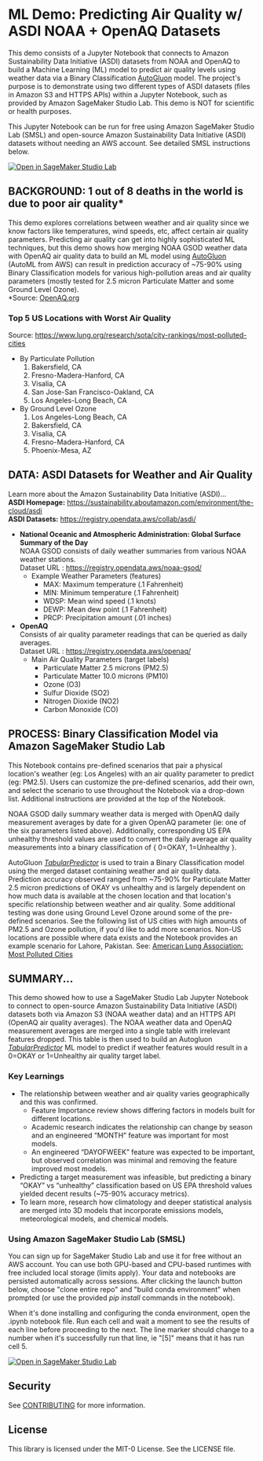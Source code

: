 # ML Demo: Predicting Air Quality w/ ASDI NOAA + OpenAQ Datasets
This demo consists of a Jupyter Notebook that connects to Amazon Sustainability Data Initiative (ASDI) datasets from NOAA and OpenAQ to build a Machine Learning (ML) model to predict air quality levels using weather data via a Binary Classification [AutoGluon](https://auto.gluon.ai/stable/index.html) model. The project's purpose is to demonstrate using two different types of ASDI datasets (files in Amazon S3 and HTTPS APIs) within a Jupyter Notebook, such as provided by Amazon SageMaker Studio Lab. This demo is NOT for scientific or health purposes.

This Jupyter Notebook can be run for free using Amazon SageMaker Studio Lab (SMSL) and open-source Amazon Sustainability Data Initiative (ASDI) datasets without needing an AWS account. See detailed SMSL instructions below.

[![Open in SageMaker Studio Lab](https://studiolab.sagemaker.aws/studiolab.svg)](https://studiolab.sagemaker.aws/import/github/aws-samples/aws-smsl-predict-airquality-via-weather/blob/main/aq_by_weather.ipynb)

## BACKGROUND: 1 out of 8 deaths in the world is due to poor air quality*
This demo explores correlations between weather and air quality since we know factors like temperatures, wind speeds, etc, affect certain air quality parameters. Predicting air quality can get into highly sophisticated ML techniques, but this demo shows how merging NOAA GSOD weather data with OpenAQ air quality data to build an ML model using [AutoGluon](https://auto.gluon.ai/stable/index.html) (AutoML from AWS) can result in prediction accuracy of ~75-90% using Binary Classification models for various high-pollution areas and air quality parameters (mostly tested for 2.5 micron Particulate Matter and some Ground Level Ozone).\
*Source: [OpenAQ.org](https://OpenAQ.org)

### Top 5 US Locations with Worst Air Quality
Source: https://www.lung.org/research/sota/city-rankings/most-polluted-cities
- By Particulate Pollution
  1. Bakersfield, CA
  2. Fresno-Madera-Hanford, CA
  3. Visalia, CA
  4. San Jose-San Francisco-Oakland, CA
  5. Los Angeles-Long Beach, CA
- By Ground Level Ozone
  1. Los Angeles-Long Beach, CA
  2. Bakersfield, CA
  3. Visalia, CA
  4. Fresno-Madera-Hanford, CA
  5. Phoenix-Mesa, AZ

## DATA: ASDI Datasets for Weather and Air Quality
Learn more about the Amazon Sustainability Data Initiative (ASDI)...\
**ASDI Homepage:** https://sustainability.aboutamazon.com/environment/the-cloud/asdi \
**ASDI Datasets:** https://registry.opendata.aws/collab/asdi/

- **National Oceanic and Atmospheric Administration: Global Surface Summary of the Day**\
  NOAA GSOD consists of daily weather summaries from various NOAA weather stations.\
  Dataset URL : https://registry.opendata.aws/noaa-gsod/
  - Example Weather Parameters (features)
    - MAX: Maximum temperature (.1 Fahrenheit)
    - MIN: Minimum temperature (.1 Fahrenheit)
    - WDSP: Mean wind speed (.1 knots)
    - DEWP: Mean dew point (.1 Fahrenheit)
    - PRCP: Precipitation amount (.01 inches)
- **OpenAQ**\
  Consists of air quality parameter readings that can be queried as daily averages.\
  Dataset URL : https://registry.opendata.aws/openaq/
  - Main Air Quality Parameters (target labels)
    - Particulate Matter 2.5 microns (PM2.5)
    - Particulate Matter 10.0 microns (PM10)
    - Ozone (O3)
    - Sulfur Dioxide (SO2)
    - Nitrogen Dioxide (NO2)
    - Carbon Monoxide (CO)

## PROCESS: Binary Classification Model via Amazon SageMaker Studio Lab
This Notebook contains pre-defined scenarios that pair a physical location's weather (eg: Los Angeles) with an air quality parameter to predict (eg: PM2.5). Users can customize the pre-defined scenarios, add their own, and select the scenario to use throughout the Notebook via a drop-down list. Additional instructions are provided at the top of the Notebook.

NOAA GSOD daily summary weather data is merged with OpenAQ daily measurement averages by date for a given OpenAQ parameter (ie: one of the six parameters listed above). Additionally, corresponding US EPA unhealthy threshold values are used to convert the daily average air quality measurements into a binary classification of { 0=OKAY, 1=Unhealthy }.

AutoGluon [_TabularPredictor_](https://auto.gluon.ai/stable/tutorials/tabular_prediction/index.html) is used to train a Binary Classification model using the merged dataset containing weather and air quality data.  Prediction accuracy observed ranged from ~75-90% for Particulate Matter 2.5 micron predictions of OKAY vs unhealthy and is largely dependent on how much data is available at the chosen location and that location's specific relationship between weather and air quality. Some additional testing was done using Ground Level Ozone around some of the pre-defined scenarios.  See the following list of US cities with high amounts of PM2.5 and Ozone pollution, if you'd like to add more scenarios. Non-US locations are possible where data exists and the Notebook provides an example scenario for Lahore, Pakistan. See: [American Lung Association: Most Polluted Cities](https://www.lung.org/research/sota/city-rankings/most-polluted-cities)

## SUMMARY...
This demo showed how to use a SageMaker Studio Lab Jupyter Notebook to connect to open-source Amazon Sustainability Data Initiative (ASDI) datasets both via Amazon S3 (NOAA weather data) and an HTTPS API (OpenAQ air quality averages). The NOAA weather data and OpenAQ measurement averages are merged into a single table with irrelevant features dropped. This table is then used to build an Autogluon [_TabularPredictor_](https://auto.gluon.ai/stable/tutorials/tabular_prediction/index.html) ML model to predict if weather features would result in a 0=OKAY or 1=Unhealthy air quality target label.

### Key Learnings
- The relationship between weather and air quality varies geographically and this was confirmed.
  - Feature Importance review shows differing factors in models built for different locations.
  - Academic research indicates the relationship can change by season and an engineered “MONTH” feature was important for most models.
  - An engineered “DAYOFWEEK” feature was expected to be important, but observed correlation was minimal and removing the feature improved most models.
- Predicting a target measurement was infeasible, but predicting a binary “OKAY” vs “unhealthy” classification based on US EPA threshold values yielded decent results (~75-90% accuracy metrics).
- To learn more, research how climatology and deeper statistical analysis are merged into 3D models that incorporate emissions models, meteorological models, and chemical models.

### Using Amazon SageMaker Studio Lab (SMSL)
You can sign up for SageMaker Studio Lab and use it for free without an AWS account. You can use both GPU-based and CPU-based runtimes with free included local storage (limits apply). Your data and notebooks are persisted automatically across sessions. After clicking the launch button below, choose "clone entire repo" and "build conda environment" when prompted (or use the provided _pip install_ commands in the notebook).

When it's done installing and configuring the conda environment, open the .ipynb notebook file. Run each cell and wait a moment to see the results of each line before proceeding to the next. The line marker should change to a number when it's successfully run that line, ie "[5]" means that it has run cell 5.

[![Open in SageMaker Studio Lab](https://studiolab.sagemaker.aws/studiolab.svg)](https://studiolab.sagemaker.aws/import/github/aws-samples/aws-smsl-predict-airquality-via-weather/blob/main/aq_by_weather.ipynb)

## Security

See [CONTRIBUTING](CONTRIBUTING.md#security-issue-notifications) for more information.

## License

This library is licensed under the MIT-0 License. See the LICENSE file.